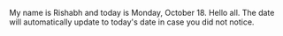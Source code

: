 My name is Rishabh and today is Monday, October 18. Hello all. The date will automatically update to today's date in case you did not notice.
